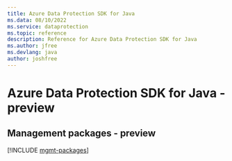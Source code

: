 ```yaml
---
title: Azure Data Protection SDK for Java
ms.data: 08/10/2022
ms.service: dataprotection
ms.topic: reference
description: Reference for Azure Data Protection SDK for Java
ms.author: jfree
ms.devlang: java
author: joshfree
---
```

# Azure Data Protection SDK for Java - preview

## Management packages - preview
[!INCLUDE [mgmt-packages](data-protection-mgmt-index.md)]